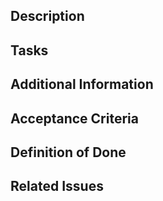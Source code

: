 ## Description
<!-- (Describe the purpose of this issue. Include any relevant details about the implementation, architecture, or design decisions made.) -->

## Tasks
<!-- (Provide a list of tasks that need to be completed to resolve this issue. Use checkboxes to indicate task completion.) -->

## Additional Information
<!-- (Provide any additional context, details, or specific requirements related to this task.) -->

## Acceptance Criteria
<!-- (Provide a list of criteria that must be met for this issue to be considered complete. Use checkboxes to indicate task completion.) -->

## Definition of Done
<!-- (Provide a list of criteria that must be met for this issue to be considered done. Use checkboxes to indicate task completion.) -->

## Related Issues
<!-- (If there are any related issues, mention them here.) -->

